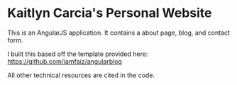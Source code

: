 # Kaitlyn Carcia's Personal Website

This is an AngularJS application. It contains a about page, blog, and contact form.

I built this based off the template provided here: https://github.com/iamfaiz/angularblog

All other technical resources are cited in the code.
